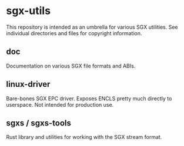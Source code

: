 # sgx-utils

This repository is intended as an umbrella for various SGX utilities. See
individual directories and files for copyright information.

## doc

Documentation on various SGX file formats and ABIs.

## linux-driver

Bare-bones SGX EPC driver. Exposes ENCLS pretty much directly to userspace. Not
intended for production use.

## sgxs / sgxs-tools

Rust library and utilities for working with the SGX stream format.
